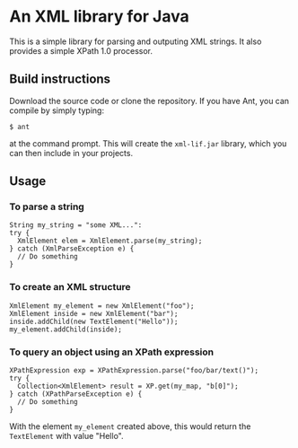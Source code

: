 An XML library for Java
=======================

This is a simple library for parsing and outputing XML strings. It also
provides a simple XPath 1.0 processor.

Build instructions
------------------

Download the source code or clone the repository. If you have Ant, you
can compile by simply typing:

    $ ant

at the command prompt. This will create the `xml-lif.jar` library,
which you can then include in your projects.

Usage
-----

### To parse a string

    String my_string = "some XML...":
    try {
      XmlElement elem = XmlElement.parse(my_string);
    } catch (XmlParseException e) {
      // Do something
    }

### To create an XML structure

    XmlElement my_element = new XmlElement("foo");
    XmlElement inside = new XmlElement("bar");
    inside.addChild(new TextElement("Hello"));
    my_element.addChild(inside);

### To query an object using an XPath expression

    XPathExpression exp = XPathExpression.parse("foo/bar/text()");
    try {
      Collection<XmlElement> result = XP.get(my_map, "b[0]");
    } catch (XPathParseException e) {
      // Do something
    }

With the element `my_element` created above, this would return the
`TextElement` with value "Hello".